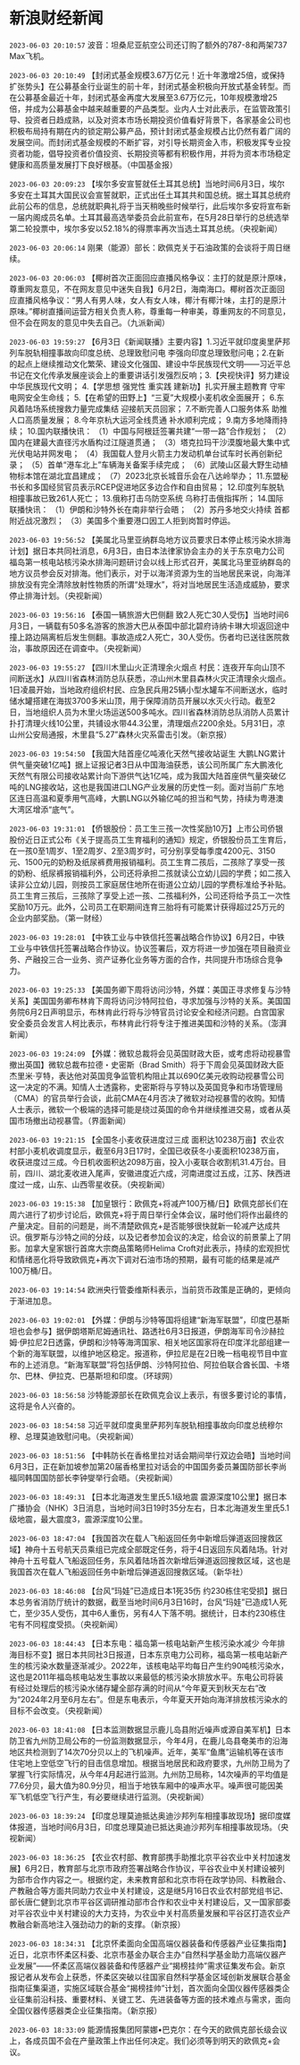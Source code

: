# 新浪财经新闻
`2023-06-03 20:10:57` 波音：坦桑尼亚航空公司还订购了额外的787-8和两架737 Max飞机。

`2023-06-03 20:10:49` 【封闭式基金规模3.67万亿元！近十年激增25倍，或保持扩张势头】在公募基金行业诞生的前十年，封闭式基金积极向开放式基金转型。而在公募基金最近十年，封闭式基金再度大发展至3.67万亿元，10年规模激增25倍，并成为公募基金中越来越重要的产品类型。业内人士对此表示，在监管政策引导、投资者日趋成熟，以及对资本市场长期投资价值看好背景下，各家基金公司也积极布局持有期在内的锁定期公募产品，预计封闭式基金规模占比仍然有着广阔的发展空间。而封闭式基金规模的不断扩容，对引导长期资金入市，积极发挥专业投资者功能，倡导投资者价值投资、长期投资等都有积极作用，并将为资本市场稳定健康和高质量发展打下良好根基。（中国基金报）

`2023-06-03 20:09:23` 【埃尔多安宣誓就任土耳其总统】当地时间6月3日，埃尔多安在土耳其大国民议会宣誓就职，正式出任土耳其共和国总统。据土耳其总统府此前公布的信息，总统就职典礼将于当天稍晚些时候举行，此后埃尔多安将宣布新一届内阁成员名单。土耳其最高选举委员会此前宣布，在5月28日举行的总统选举第二轮投票中，埃尔多安以52.18%的得票率再次当选土耳其总统。（央视新闻）

`2023-06-03 20:06:14` 刚果（能源）部长：欧佩克关于石油政策的会谈将于周日继续。

`2023-06-03 20:06:03` 【椰树首次正面回应直播风格争议：主打的就是原汁原味，尊重网友意见，不在网友意见中迷失自我】6月2日，海南海口。椰树首次正面回应直播风格争议：“男人有男人味，女人有女人味，椰汁有椰汁味，主打的是原汁原味。”椰树直播间运营方相关负责人称，尊重每一种审美，尊重网友的不同意见，但不会在网友的意见中失去自己。（九派新闻）

`2023-06-03 19:59:27` 【6月3日《新闻联播》主要内容】1.习近平就印度奥里萨邦列车脱轨相撞事故向印度总统、总理致慰问电 李强向印度总理致慰问电；2.在新的起点上继续推动文化繁荣、建设文化强国、建设中华民族现代文明——习近平总书记在文化传承发展座谈会上的重要讲话引发强烈反响；3.【央视快评】努力建设中华民族现代文明； 4.【学思想 强党性 重实践 建新功】扎实开展主题教育 守牢电网安全生命线； 5.【在希望的田野上】“三夏”大规模小麦机收全面展开； 6.东风着陆场系统搜救力量完成集结 迎接航天员回家； 7.不断完善人口服务体系 助推人口高质量发展； 8.今年京杭大运河全线贯通 补水顺利完成； 9.南方多地降雨持续； 10.国内联播快讯： （1）中国与阿根廷签署共建“一带一路”合作规划； （2）国内在建最大直径污水盾构过江隧道贯通； （3）塔克拉玛干沙漠腹地最大集中式光伏电站并网发电； （4）我国载人登月火箭主力发动机单台试车时长再创新纪录； （5）首单“港车北上”车辆海关备案手续完成； （6）武陵山区最大野生动植物标本馆在湖北宜昌建成； （7）2023北京长城音乐会在八达岭举办； 11.东盟秘书长和多国经贸官员表示RCEP促进地区多边合作和自由贸易； 12.印度列车脱轨相撞事故已致261人死亡； 13.俄称打击乌防空系统 乌称打击俄指挥所； 14.国际联播快讯： （1）伊朗和沙特外长在南非举行会晤； （2）苏丹多地交火持续 首都附近战况激烈； （3）美国多个重要港口因工人拒到岗暂时停运。

`2023-06-03 19:56:52` 【美属北马里亚纳群岛地方议员要求日本停止核污染水排海计划】据日本共同社消息，6月3日，由日本法律家协会主办的关于东京电力公司福岛第一核电站核污染水排海问题研讨会以线上形式召开，美属北马里亚纳群岛的地方议员参会反对排海。他们表示，对于以海洋资源为生的当地居民来说，向海洋排放没有完全清除放射性物质的所谓“处理水”，将对当地居民生活造成威胁，要求停止排海计划。（央视新闻）

`2023-06-03 19:56:16` 【泰国一辆旅游大巴侧翻 致2人死亡30人受伤】当地时间6月3日，一辆载有50多名游客的旅游大巴从泰国中部北碧府诗纳卡琳大坝返回途中撞上路边隔离桩后发生侧翻。事故造成2人死亡，30人受伤。伤者均已送往医院救治，事故原因还在调查中。（央视新闻）

`2023-06-03 19:55:27` 【四川木里山火正清理余火烟点 村民：连夜开车向山顶不间断送水】从四川省森林消防总队获悉，凉山州木里县森林火灾正清理余火烟点。1日凌晨开始，当地政府组织村民、应急民兵用25辆小型水罐车不间断送水，临时储水罐搭建在海拔3700多米山顶，用于保障消防员开展以水灭火行动。截至2日，当地组织人员为木里火场运送500多吨水。四川省森林消防总队消防人员累计扑打清理火线10公里，共铺设水带44.3公里，清理烟点2200余处。5月31日，凉山州公安局通报，木里县“5.27”森林火灾系雷击引发。（新京报）

`2023-06-03 19:54:50` 【我国大陆首座亿吨液化天然气接收站诞生 大鹏LNG累计供气量突破1亿吨】据上证报记者3日从中国海油获悉，该公司所属广东大鹏液化天然气有限公司接收站累计向下游供气达1亿吨，成为我国大陆首座供气量突破亿吨的LNG接收站，这也是我国进口LNG产业发展的历史性一刻。面对当前广东地区连日高温和夏季用气高峰，大鹏LNG以外输亿吨的担当和气势，持续为粤港澳大湾区增添“底气”。

`2023-06-03 19:31:01` 【侨银股份：员工生三孩一次性奖励10万】上市公司侨银股份近日正式公布《关于提高员工生育福利的通知》规定，侨银股份员工生育后，在一孩0至1周岁、1至2周岁、2至3周岁时，可分别享受每季度4200元、3150元、1500元的奶粉及纸尿裤费用报销福利。员工生育二孩后，二孩除了享受一孩的奶粉、纸尿裤报销福利外，公司还将承担二孩就读公立幼儿园的学费；如二孩入读非公立幼儿园，则按员工家庭居住地所在街道公立幼儿园的学费标准给予补贴。员工生育三孩后，三孩除了享受上述一孩、二孩福利外，公司还将给予员工一次性奖励10万元。此外，公司员工在职期间连育三胎将有可能累计获得超过25万元的企业内部奖励。（第一财经）

`2023-06-03 19:28:01` 【中铁工业与中铁信托签署战略合作协议】6月2日，中铁工业与中铁信托签署战略合作协议。协议签署后，双方将进一步加强在项目融资业务、产融投三合一业务、资产证券化业务等方面的合作，共同提升市场综合竞争力。

`2023-06-03 19:25:33` 【美国务卿下周将访问沙特，外媒：美国正寻求修复与沙特关系】美国国务卿布林肯下周将访问沙特阿拉伯，寻求加强与沙特的关系。美国国务院6月2日声明显示，布林肯此行将与沙特官员讨论安全和经济问题。白宫国家安全委员会发言人柯比表示，布林肯此行将专注于推进美国和沙特的关系。（澎湃新闻）

`2023-06-03 19:24:09` 【外媒：微软总裁将会见英国财政大臣，或考虑将动视暴雪撤出英国】微软总裁布拉德・史密斯（Brad Smith）将于下周会见英国财政大臣杰里米·亨特，表达他对英国竞争监管机构阻止其以690亿美元收购动视暴雪公司这一决定的不满。知情人士透露称，史密斯将与亨特以及英国竞争和市场管理局（CMA）的官员举行会谈，此前CMA在4月否决了微软对动视暴雪的收购。知情人士表示，微软一个极端的选择可能是绕过英国的命令并继续推进交易，或者从英国市场撤出动视暴雪。（界面新闻）

`2023-06-03 19:21:15` 【全国冬小麦收获进度过三成 面积达10238万亩】农业农村部小麦机收调度显示，截至6月3日17时，全国已收获冬小麦面积10238万亩，收获进度过三成。今日机收面积达2098万亩，投入小麦联合收割机31.4万台。目前，四川、湖北麦收进入尾声，安徽进度近六成，河南进度过五成，江苏、陕西进度过一成，山东、山西零星收获。（央视新闻）

`2023-06-03 19:15:38` 【加皇银行：欧佩克+将减产100万桶/日】欧佩克部长们在周六进行了初步讨论后，欧佩克+将于周日举行全体会议，届时他们将作出最终的产量决定。目前的问题是，尚不清楚欧佩克+是否能够很快就新一轮减产达成共识。俄罗斯与沙特之间的分歧，以及记者参加会议的决定，给会议的前景蒙上了阴影。加拿大皇家银行首席大宗商品策略师Helima Croft对此表示，持续的宏观担忧和情绪恶化将导致欧佩克+再次下调对石油市场的预期，最有可能的结果是减产100万桶/日。

`2023-06-03 19:14:54` 欧洲央行管委维斯科表示，当前货币政策是正确的，更倾向于渐进加息。

`2023-06-03 19:02:01` 【外媒：伊朗与沙特等国将组建“新海军联盟”，印度巴基斯坦也会参与】据伊朗塔斯尼姆通讯社、路透社6月3日报道，伊朗海军司令沙赫拉姆·伊拉尼2日透露，伊朗和沙特等海湾国家、相关地区国家将在印度洋北部组建一个新的海军联盟，以维护地区稳定。报道称，伊拉尼是在2日晚一档电视节目中宣布的上述消息。“新海军联盟”将包括伊朗、沙特阿拉伯、阿拉伯联合酋长国、卡塔尔、巴林、伊拉克、巴基斯坦和印度。（环球网）

`2023-06-03 18:56:58` 沙特能源部长在欧佩克会议上表示，有很多要讨论的事情，这将是令人兴奋的。

`2023-06-03 18:54:58` 习近平就印度奥里萨邦列车脱轨相撞事故向印度总统穆尔穆、总理莫迪致慰问电。（央视新闻）

`2023-06-03 18:51:56` 【中韩防长在香格里拉对话会期间举行双边会晤】当地时间6月3日，正在新加坡参加第20届香格里拉对话会的中国国务委员兼国防部长李尚福同韩国国防部长李钟燮举行会晤。（央视新闻）

`2023-06-03 18:49:31` 【日本北海道发生里氏5.1级地震 震源深度10公里】据日本广播协会（NHK）3日消息，当地时间3日19时35分左右，日本北海道发生里氏5.1级地震，最大震度3，震源深度10公里。

`2023-06-03 18:47:04` 【我国首次在载人飞船返回任务中新增后弹道返回搜救区域】神舟十五号航天员乘组已完成全部既定任务，将于4日返回东风着陆场。针对神舟十五号载人飞船返回任务，东风着陆场首次新增后弹道返回搜救区域，这也是我国首次在载人飞船返回任务中新增后弹道返回搜救区域。（新华社）

`2023-06-03 18:46:08` 【台风“玛娃”已造成日本1死35伤 约230栋住宅受损】据日本总务省消防厅统计的数据，截至当地时间6月3日16时，台风“玛娃”已造成1人死亡，至少35人受伤，其中6人重伤，另有4人下落不明。据统计，日本约230栋住宅有不同程度受损。（央视新闻）

`2023-06-03 18:44:43` 【日本东电：福岛第一核电站新产生核污染水减少 今年排海目标不变】据日本共同社3日报道，日本东京电力公司称，福岛第一核电站新产生的核污染水数量逐渐减少。2022年，该核电站平均每日产生约90吨核污染水，这也是2011年福岛核电站发生事故以来最低的核污染水排放水平。东电公司将装有经过处理后的核污染水储存罐全部存满的时间从“今年夏天到秋天左右”改为“2024年2月至6月左右”。但是东电表示，今年夏天开始向海洋排放核污染水的目标不会改变。（央视新闻）

`2023-06-03 18:41:08` 【日本监测数据显示鹿儿岛县附近噪声或源自美军机】日本防卫省九州防卫局公布的一份监测数据显示，今年4月，在鹿儿岛县奄美市的沿海地区共检测到了14次70分贝以上的飞机噪声。近年，美军“鱼鹰”运输机等在该市住宅地上空低空飞行的目击信息增加。根据当地居民和政府要求，九州防卫局为了掌握飞行实际情况，从今年4月起进行监测。九州防卫局称，14次噪声的平均值是77.6分贝，最大值为80.9分贝，相当于地铁车厢中的噪声水平。噪声很可能因美军飞机低空飞行产生，有必要继续进行监测。（央视新闻）

`2023-06-03 18:39:24` 【印度总理莫迪抵达奥迪沙邦列车相撞事故现场】据印度媒体报道，当地时间6月3日，印度总理莫迪已抵达奥迪沙邦列车相撞事故现场。（央视新闻）

`2023-06-03 18:36:25` 【农业农村部、教育部携手助推北京平谷农业中关村加速发展】6月2日，教育部与北京市政府签署战略合作协议，平谷农业中关村建设被列为部市合作内容之一。根据约定，未来教育部和北京市将在政学协同、科教融合、产教融合等方面共同助力农业中关村建设，这是继5月16日农业农村部党组书记、部长唐仁健到北京市平谷区调研推动部市合作和农业中关村建设后，又一国家部委对平谷农业中关村建设的大力支持，为农业中关村高质量发展和平谷区打造农业产教融合新高地注入强劲动力的新的支撑。（新京报）

`2023-06-03 18:34:31` 【北京怀柔面向全国高端仪器装备和传感器产业征集指南】近日，北京市怀柔区科委、北京市基金办联合主办“自然科学基金助力高端仪器产业发展”——怀柔区高端仪器装备和传感器产业“揭榜挂帅”需求征集发布会。新京报记者从发布会上获悉，怀柔区突破以往国家自然科学基金区域创新发展联合基金指南征集渠道，实施区域联合基金“揭榜挂帅”计划，首次面向全国仪器传感器类企业征集前沿科技、重要材料、关键工艺、先进装备等方面的技术难点与需求，面向全国仪器传感器类企业征集指南。（新京报）

`2023-06-03 18:33:09` 能源情报集团阿蒙娜•巴克尔：在今天的欧佩克部长级会议上，各成员国不会在产量政策上作出任何决定。我们必须等到明天的欧佩克+会议。

